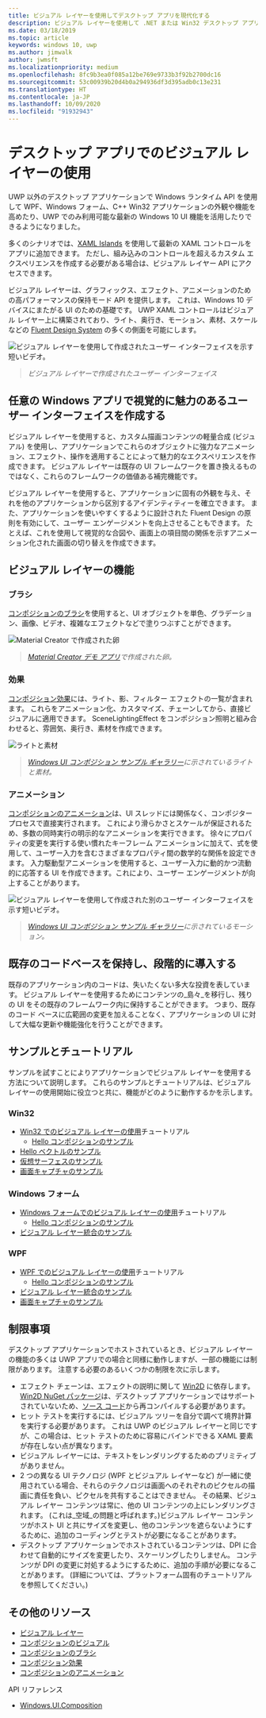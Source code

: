 ```yaml
---
title: ビジュアル レイヤーを使用してデスクトップ アプリを現代化する
description: ビジュアル レイヤーを使用して .NET または Win32 デスクトップ アプリの UI を強化します。
ms.date: 03/18/2019
ms.topic: article
keywords: windows 10, uwp
ms.author: jimwalk
author: jwmsft
ms.localizationpriority: medium
ms.openlocfilehash: 8fc9b3ea0f085a12be769e9733b3f92b2700dc16
ms.sourcegitcommit: 53c00939b20d4b0a294936df3d395adb0c13e231
ms.translationtype: HT
ms.contentlocale: ja-JP
ms.lasthandoff: 10/09/2020
ms.locfileid: "91932943"
---
```

# <a name="using-the-visual-layer-in-desktop-apps"></a>デスクトップ アプリでのビジュアル レイヤーの使用

UWP 以外のデスクトップ アプリケーションで Windows ランタイム API を使用して WPF、Windows フォーム、C++ Win32 アプリケーションの外観や機能を高めたり、UWP でのみ利用可能な最新の Windows 10 UI 機能を活用したりできるようになりました。

多くのシナリオでは、[XAML Islands](xaml-islands.md) を使用して最新の XAML コントロールをアプリに追加できます。 ただし、組み込みのコントロールを超えるカスタム エクスペリエンスを作成する必要がある場合は、ビジュアル レイヤー API にアクセスできます。

ビジュアル レイヤーは、グラフィックス、エフェクト、アニメーションのための高パフォーマンスの保持モード API を提供します。 これは、Windows 10 デバイスにまたがる UI のための基礎です。 UWP XAML コントロールはビジュアル レイヤー上に構築されており、ライト、奥行き、モーション、素材、スケールなどの [Fluent Design System](/windows/uwp/design/fluent-design-system/index) の多くの側面を可能にします。

![ビジュアル レイヤーを使用して作成されたユーザー インターフェイスを示す短いビデオ。](images/visual-layer-interop/pull-to-animate.gif)

> _ビジュアル レイヤーで作成されたユーザー インターフェイス_

## <a name="create-a-visually-engaging-user-interface-in-any-windows-app"></a>任意の Windows アプリで視覚的に魅力のあるユーザー インターフェイスを作成する

ビジュアル レイヤーを使用すると、カスタム描画コンテンツの軽量合成 (ビジュアル) を使用し、アプリケーションでこれらのオブジェクトに強力なアニメーション、エフェクト、操作を適用することによって魅力的なエクスペリエンスを作成できます。 ビジュアル レイヤーは既存の UI フレームワークを置き換えるものではなく、これらのフレームワークの価値ある補完機能です。

ビジュアル レイヤーを使用すると、アプリケーションに固有の外観を与え、それを他のアプリケーションから区別するアイデンティティーを確立できます。 また、アプリケーションを使いやすくするように設計された Fluent Design の原則を有効にして、ユーザー エンゲージメントを向上させることもできます。 たとえば、これを使用して視覚的な合図や、画面上の項目間の関係を示すアニメーション化された画面の切り替えを作成できます。

## <a name="visual-layer-features"></a>ビジュアル レイヤーの機能

### <a name="brushes"></a>ブラシ

[コンポジションのブラシ](/windows/uwp/composition/composition-brushes)を使用すると、UI オブジェクトを単色、グラデーション、画像、ビデオ、複雑なエフェクトなどで塗りつぶすことができます。

![Material Creator で作成された卵](images/visual-layer-interop/egg.gif)

> _[Material Creator デモ アプリ](https://github.com/Microsoft/WindowsCompositionSamples/tree/master/Demos/MaterialCreator)で作成された卵。_

### <a name="effects"></a>効果

[コンポジション効果](/windows/uwp/composition/composition-effects)には、ライト、影、フィルター エフェクトの一覧が含まれます。 これらをアニメーション化、カスタマイズ、チェーンしてから、直接ビジュアルに適用できます。 SceneLightingEffect をコンポジション照明と組み合わせると、雰囲気、奥行き、素材を作成できます。

![ライトと素材](images/visual-layer-interop/light-interop.gif)

> _[Windows UI コンポジション サンプル ギャラリー](https://github.com/Microsoft/WindowsCompositionSamples/tree/master/SampleGallery)に示されているライトと素材。_

### <a name="animations"></a>アニメーション

[コンポジションのアニメーション](/windows/uwp/composition/composition-animation)は、UI スレッドには関係なく、コンポジター プロセスで直接実行されます。 これにより滑らかさとスケールが保証されるため、多数の同時実行の明示的なアニメーションを実行できます。 徐々にプロパティの変更を実行する使い慣れたキーフレーム アニメーションに加えて、式を使用して、ユーザー入力を含むさまざまなプロパティ間の数学的な関係を設定できます。 入力駆動型アニメーションを使用すると、ユーザー入力に動的かつ流動的に応答する UI を作成できます。これにより、ユーザー エンゲージメントが向上することがあります。

![ビジュアル レイヤーを使用して作成された別のユーザー インターフェイスを示す短いビデオ。](images/visual-layer-interop/swipe-scroller.gif)

> _[Windows UI コンポジション サンプル ギャラリー](https://github.com/Microsoft/WindowsCompositionSamples/tree/master/SampleGallery)に示されているモーション。_

## <a name="keep-your-existing-codebase-and-adopt-incrementally"></a>既存のコードベースを保持し、段階的に導入する

既存のアプリケーション内のコードは、失いたくない多大な投資を表しています。 ビジュアル レイヤーを使用するためにコンテンツの_島々_を移行し、残りの UI をその既存のフレームワーク内に保持することができます。 つまり、既存のコード ベースに広範囲の変更を加えることなく、アプリケーションの UI に対して大幅な更新や機能強化を行うことができます。

## <a name="samples-and-tutorials"></a>サンプルとチュートリアル

サンプルを試すことによりアプリケーションでビジュアル レイヤーを使用する方法について説明します。 これらのサンプルとチュートリアルは、ビジュアル レイヤーの使用開始に役立つと共に、機能がどのように動作するかを示します。

### <a name="win32"></a>Win32

- [Win32 でのビジュアル レイヤーの使用](using-the-visual-layer-with-win32.md)チュートリアル
  - [Hello コンポジションのサンプル](https://github.com/Microsoft/Windows.UI.Composition-Win32-Samples/tree/master/cpp/HelloComposition)
- [Hello ベクトルのサンプル](https://github.com/Microsoft/Windows.UI.Composition-Win32-Samples/tree/master/cpp/HelloVectors)
- [仮想サーフェスのサンプル](https://github.com/Microsoft/Windows.UI.Composition-Win32-Samples/tree/master/cpp/VirtualSurfaces)
- [画面キャプチャのサンプル](https://github.com/Microsoft/Windows.UI.Composition-Win32-Samples/tree/master/cpp/ScreenCaptureforHWND)

### <a name="windows-forms"></a>Windows フォーム

- [Windows フォームでのビジュアル レイヤーの使用](using-the-visual-layer-with-windows-forms.md)チュートリアル
  - [Hello コンポジションのサンプル](https://github.com/Microsoft/Windows.UI.Composition-Win32-Samples/tree/master/dotnet/WinForms/HelloComposition)
- [ビジュアル レイヤー統合のサンプル](https://github.com/Microsoft/Windows.UI.Composition-Win32-Samples/tree/master/dotnet/WinForms/VisualLayerIntegration)

### <a name="wpf"></a>WPF

- [WPF でのビジュアル レイヤーの使用](using-the-visual-layer-with-wpf.md)チュートリアル
  - [Hello コンポジションのサンプル](https://github.com/Microsoft/Windows.UI.Composition-Win32-Samples/tree/master/dotnet/WPF/HelloComposition)
- [ビジュアル レイヤー統合のサンプル](https://github.com/Microsoft/Windows.UI.Composition-Win32-Samples/tree/master/dotnet/WPF/VisualLayerIntegration)
- [画面キャプチャのサンプル](https://github.com/Microsoft/Windows.UI.Composition-Win32-Samples/tree/master/dotnet/WPF/ScreenCapture)

## <a name="limitations"></a>制限事項

デスクトップ アプリケーションでホストされているとき、ビジュアル レイヤーの機能の多くは UWP アプリでの場合と同様に動作しますが、一部の機能には制限があります。 注意する必要のあるいくつかの制限を次に示します。

- エフェクト チェーンは、エフェクトの説明に関して [Win2D](http://microsoft.github.io/Win2D/html/Introduction.htm) に依存します。 [Win2D NuGet パッケージ](https://www.nuget.org/packages/Win2D.uwp)は、デスクトップ アプリケーションではサポートされていないため、[ソース コード](https://github.com/Microsoft/Win2D)から再コンパイルする必要があります。
- ヒット テストを実行するには、ビジュアル ツリーを自分で調べて境界計算を実行する必要があります。 これは UWP のビジュアル レイヤーと同じですが、この場合は、ヒット テストのために容易にバインドできる XAML 要素が存在しない点が異なります。
- ビジュアル レイヤーには、テキストをレンダリングするためのプリミティブがありません。
- 2 つの異なる UI テクノロジ (WPF とビジュアル レイヤーなど) が一緒に使用されている場合、それらのテクノロジは画面へのそれぞれのピクセルの描画に責任を負い、ピクセルを共有することはできません。 その結果、ビジュアル レイヤー コンテンツは常に、他の UI コンテンツの上にレンダリングされます。 (これは_空域_の問題と呼ばれます。)ビジュアル レイヤー コンテンツがホスト UI と共にサイズを変更し、他のコンテンツを遮らないようにするために、追加のコーディングとテストが必要になることがあります。
- デスクトップ アプリケーションでホストされているコンテンツは、DPI に合わせて自動的にサイズを変更したり、スケーリングしたりしません。 コンテンツが DPI の変更に対処するようにするために、追加の手順が必要になることがあります。 (詳細については、プラットフォーム固有のチュートリアルを参照してください。)

## <a name="additional-resources"></a>その他のリソース

- [ビジュアル レイヤー](/windows/uwp/composition/visual-layer)
- [コンポジションのビジュアル](/windows/uwp/composition/composition-visual-tree)
- [コンポジションのブラシ](/windows/uwp/composition/composition-brushes)
- [コンポジション効果](/windows/uwp/composition/composition-effects)
- [コンポジションのアニメーション](/windows/uwp/composition/composition-animation)

API リファレンス

- [Windows.UI.Composition](/uwp/api/Windows.UI.Composition)